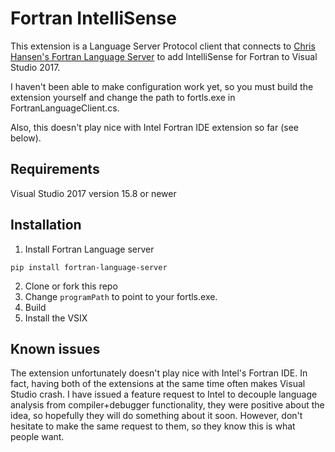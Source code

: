 # Fortran IntelliSense
This extension is a Language Server Protocol client that connects 
to [Chris Hansen's Fortran Language Server](https://github.com/hansec/fortran-language-server/) to add IntelliSense for Fortran to Visual Studio 2017.

I haven't been able to make configuration work yet, so you must build the extension yourself and change the path to fortls.exe in FortranLanguageClient.cs.

Also, this doesn't play nice with Intel Fortran IDE extension so far (see below).

## Requirements
Visual Studio 2017 version 15.8 or newer

## Installation
1. Install Fortran Language server
```
pip install fortran-language-server
```

2. Clone or fork this repo
3. Change `programPath` to point to your fortls.exe.
4. Build
5. Install the VSIX

## Known issues
The extension unfortunately doesn't play nice with Intel's Fortran IDE.
In fact, having both of the extensions at the same time often makes Visual Studio crash.
I have issued a feature request to Intel to decouple language analysis from compiler+debugger functionality, they were positive about the idea, so hopefully they will do something about it soon.
However, don't hesitate to make the same request to them, so they know this is what people want.

